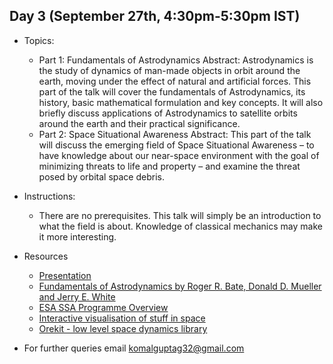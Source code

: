 ## Day 3 (September 27th, 4:30pm-5:30pm IST)
* Topics:
  * Part 1: Fundamentals of Astrodynamics
    Abstract: Astrodynamics is the study of dynamics of man-made objects in orbit around the earth, moving under the effect of natural and artificial forces. This part of the talk will cover the fundamentals of Astrodynamics, its history, basic mathematical formulation and key concepts. It will also briefly discuss applications of Astrodynamics to satellite orbits around the earth and their practical significance. 
  * Part 2: Space Situational Awareness
    Abstract: This part of the talk will discuss the emerging field of Space Situational Awareness – to have knowledge about our near-space environment with the goal of minimizing threats to life and property – and examine the threat posed by orbital space debris. 
    
* Instructions:
  * There are no prerequisites. This talk will simply be an introduction to what the field is about. Knowledge of classical mechanics may make it more interesting.

* Resources
  * [Presentation](https://github.com/ssp5361/Mini-Astro-workshop/blob/master/Day-3/Astrotalk_27Sep.pdf)
  * [Fundamentals of Astrodynamics by Roger R. Bate, Donald D. Mueller and Jerry E. White](https://books.google.com.au/books/about/Fundamentals_of_Astrodynamics.html?id=UtJK8cetqGkC&redir_esc=y)
  * [ESA SSA Programme Overview](https://www.esa.int/Safety_Security/SSA_Programme_overview)
  * [Interactive visualisation of stuff in space](http://stuffin.space/)
  * [Orekit - low level space dynamics library](https://www.orekit.org/)
  
* For further queries email komalguptag32@gmail.com
